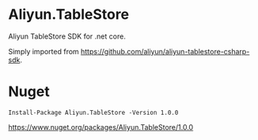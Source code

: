 # Aliyun.TableStore
Aliyun TableStore SDK for .net core.

Simply imported from https://github.com/aliyun/aliyun-tablestore-csharp-sdk.

# Nuget
```
Install-Package Aliyun.TableStore -Version 1.0.0
```
https://www.nuget.org/packages/Aliyun.TableStore/1.0.0

